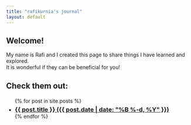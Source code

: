 ```yaml
---
title: "rafikurnia's journal"
layout: default
---
```


## Welcome!
My name is Rafi and I created this page to share things I have learned and explored.  
It is wonderful if they can be beneficial for you!  
  
## Check them out:
<ul style="margin: 20px 0 20px 0">
  {% for post in site.posts %}
    <li>
      <h3 style="margin: 5px 0 0 0">
        <a href="{{ post.url }}">{{ post.title }} ({{ post.date | date: "%B %-d, %Y" }})</a>
      </h3>
    </li>
  {% endfor %}
</ul>